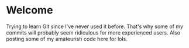 # Welcome

Trying to learn Git since I've never used it before. That's why some of my commits will probably seem ridiculous for more experienced users.
Also posting some of my amateurish code here for lols.
